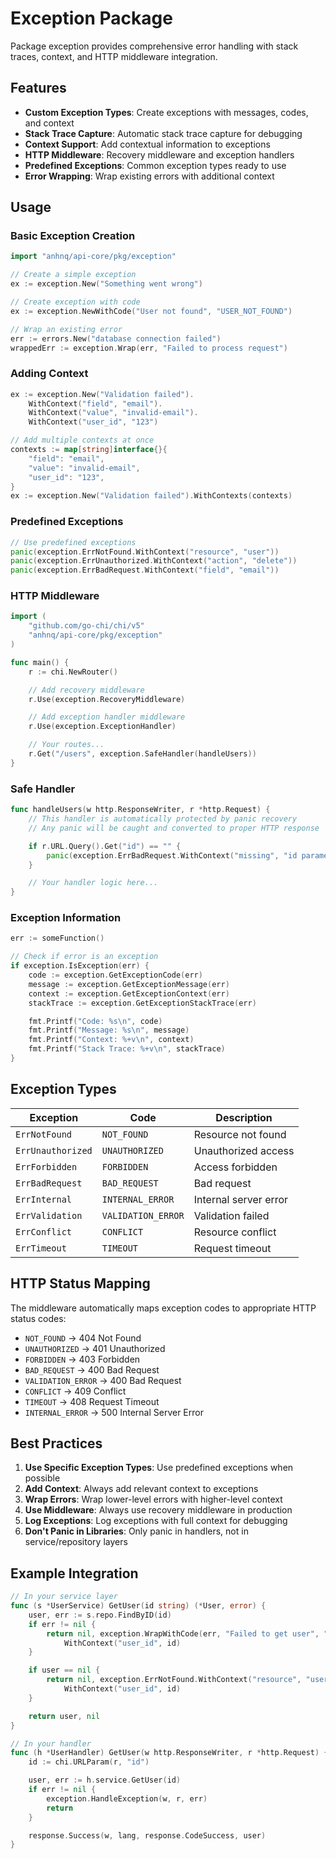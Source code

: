 # Exception Package

Package exception provides comprehensive error handling with stack traces, context, and HTTP middleware integration.

## Features

- **Custom Exception Types**: Create exceptions with messages, codes, and context
- **Stack Trace Capture**: Automatic stack trace capture for debugging
- **Context Support**: Add contextual information to exceptions
- **HTTP Middleware**: Recovery middleware and exception handlers
- **Predefined Exceptions**: Common exception types ready to use
- **Error Wrapping**: Wrap existing errors with additional context

## Usage

### Basic Exception Creation

```go
import "anhnq/api-core/pkg/exception"

// Create a simple exception
ex := exception.New("Something went wrong")

// Create exception with code
ex := exception.NewWithCode("User not found", "USER_NOT_FOUND")

// Wrap an existing error
err := errors.New("database connection failed")
wrappedErr := exception.Wrap(err, "Failed to process request")
```

### Adding Context

```go
ex := exception.New("Validation failed").
    WithContext("field", "email").
    WithContext("value", "invalid-email").
    WithContext("user_id", "123")

// Add multiple contexts at once
contexts := map[string]interface{}{
    "field": "email",
    "value": "invalid-email",
    "user_id": "123",
}
ex := exception.New("Validation failed").WithContexts(contexts)
```

### Predefined Exceptions

```go
// Use predefined exceptions
panic(exception.ErrNotFound.WithContext("resource", "user"))
panic(exception.ErrUnauthorized.WithContext("action", "delete"))
panic(exception.ErrBadRequest.WithContext("field", "email"))
```

### HTTP Middleware

```go
import (
    "github.com/go-chi/chi/v5"
    "anhnq/api-core/pkg/exception"
)

func main() {
    r := chi.NewRouter()

    // Add recovery middleware
    r.Use(exception.RecoveryMiddleware)

    // Add exception handler middleware
    r.Use(exception.ExceptionHandler)

    // Your routes...
    r.Get("/users", exception.SafeHandler(handleUsers))
}
```

### Safe Handler

```go
func handleUsers(w http.ResponseWriter, r *http.Request) {
    // This handler is automatically protected by panic recovery
    // Any panic will be caught and converted to proper HTTP response

    if r.URL.Query().Get("id") == "" {
        panic(exception.ErrBadRequest.WithContext("missing", "id parameter"))
    }

    // Your handler logic here...
}
```

### Exception Information

```go
err := someFunction()

// Check if error is an exception
if exception.IsException(err) {
    code := exception.GetExceptionCode(err)
    message := exception.GetExceptionMessage(err)
    context := exception.GetExceptionContext(err)
    stackTrace := exception.GetExceptionStackTrace(err)

    fmt.Printf("Code: %s\n", code)
    fmt.Printf("Message: %s\n", message)
    fmt.Printf("Context: %+v\n", context)
    fmt.Printf("Stack Trace: %+v\n", stackTrace)
}
```

## Exception Types

| Exception         | Code               | Description           |
| ----------------- | ------------------ | --------------------- |
| `ErrNotFound`     | `NOT_FOUND`        | Resource not found    |
| `ErrUnauthorized` | `UNAUTHORIZED`     | Unauthorized access   |
| `ErrForbidden`    | `FORBIDDEN`        | Access forbidden      |
| `ErrBadRequest`   | `BAD_REQUEST`      | Bad request           |
| `ErrInternal`     | `INTERNAL_ERROR`   | Internal server error |
| `ErrValidation`   | `VALIDATION_ERROR` | Validation failed     |
| `ErrConflict`     | `CONFLICT`         | Resource conflict     |
| `ErrTimeout`      | `TIMEOUT`          | Request timeout       |

## HTTP Status Mapping

The middleware automatically maps exception codes to appropriate HTTP status codes:

- `NOT_FOUND` → 404 Not Found
- `UNAUTHORIZED` → 401 Unauthorized
- `FORBIDDEN` → 403 Forbidden
- `BAD_REQUEST` → 400 Bad Request
- `VALIDATION_ERROR` → 400 Bad Request
- `CONFLICT` → 409 Conflict
- `TIMEOUT` → 408 Request Timeout
- `INTERNAL_ERROR` → 500 Internal Server Error

## Best Practices

1. **Use Specific Exception Types**: Use predefined exceptions when possible
2. **Add Context**: Always add relevant context to exceptions
3. **Wrap Errors**: Wrap lower-level errors with higher-level context
4. **Use Middleware**: Always use recovery middleware in production
5. **Log Exceptions**: Log exceptions with full context for debugging
6. **Don't Panic in Libraries**: Only panic in handlers, not in service/repository layers

## Example Integration

```go
// In your service layer
func (s *UserService) GetUser(id string) (*User, error) {
    user, err := s.repo.FindByID(id)
    if err != nil {
        return nil, exception.WrapWithCode(err, "Failed to get user", "USER_FETCH_ERROR").
            WithContext("user_id", id)
    }

    if user == nil {
        return nil, exception.ErrNotFound.WithContext("resource", "user").
            WithContext("user_id", id)
    }

    return user, nil
}

// In your handler
func (h *UserHandler) GetUser(w http.ResponseWriter, r *http.Request) {
    id := chi.URLParam(r, "id")

    user, err := h.service.GetUser(id)
    if err != nil {
        exception.HandleException(w, r, err)
        return
    }

    response.Success(w, lang, response.CodeSuccess, user)
}
```

